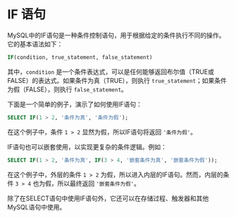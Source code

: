 # IF 语句

MySQL中的IF语句是一种条件控制语句，用于根据给定的条件执行不同的操作。它的基本语法如下：

```sql
IF(condition, true_statement, false_statement)
```

其中，`condition` 是一个条件表达式，可以是任何能够返回布尔值（TRUE或FALSE）的表达式。如果条件为真（TRUE），则执行 `true_statement`；如果条件为假（FALSE），则执行 `false_statement`。

下面是一个简单的例子，演示了如何使用IF语句：

```sql
SELECT IF(1 > 2, '条件为真', '条件为假');
```

在这个例子中，条件 `1 > 2` 显然为假，所以IF语句将返回 `'条件为假'`。

IF语句也可以嵌套使用，以实现更复杂的条件逻辑。例如：

```sql
SELECT IF(1 > 2, '条件为真', IF(3 > 4, '嵌套条件为真', '嵌套条件为假'));
```

在这个例子中，外层的条件 `1 > 2` 为假，所以进入内层的IF语句。然而，内层的条件 `3 > 4` 也为假，所以最终返回 `'嵌套条件为假'`。

除了在SELECT语句中使用IF语句外，它还可以在存储过程、触发器和其他MySQL语句中使用。
